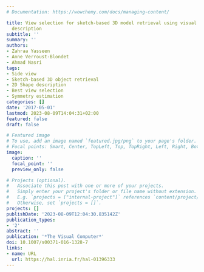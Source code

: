 ```yaml
---
# Documentation: https://wowchemy.com/docs/managing-content/

title: View selection for sketch-based 3D model retrieval using visual part shape
  description
subtitle: ''
summary: ''
authors:
- Zahraa Yasseen
- Anne Verroust-Blondet
- Ahmad Nasri
tags:
- Side view
- Sketch-based 3D object retrieval
- 2D Shape description
- Best view selection
- Symmetry estimation
categories: []
date: '2017-05-01'
lastmod: 2023-08-09T14:04:31+02:00
featured: false
draft: false

# Featured image
# To use, add an image named `featured.jpg/png` to your page's folder.
# Focal points: Smart, Center, TopLeft, Top, TopRight, Left, Right, BottomLeft, Bottom, BottomRight.
image:
  caption: ''
  focal_point: ''
  preview_only: false

# Projects (optional).
#   Associate this post with one or more of your projects.
#   Simply enter your project's folder or file name without extension.
#   E.g. `projects = ["internal-project"]` references `content/project/deep-learning/index.md`.
#   Otherwise, set `projects = []`.
projects: []
publishDate: '2023-08-09T12:04:30.835142Z'
publication_types:
- '2'
abstract: ''
publication: '*The Visual Computer*'
doi: 10.1007/s00371-016-1328-7
links:
- name: URL
  url: https://hal.inria.fr/hal-01396333
---
```

